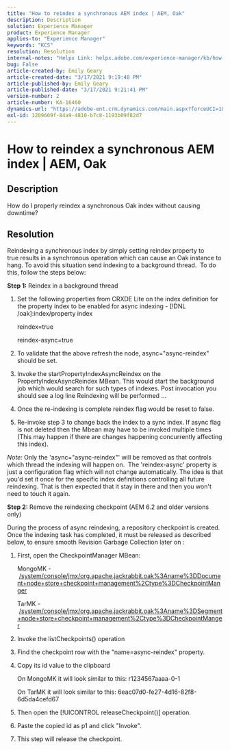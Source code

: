 ```yaml
---
title: "How to reindex a synchronous AEM index | AEM, Oak"
description: Description
solution: Experience Manager
product: Experience Manager
applies-to: "Experience Manager"
keywords: "KCS"
resolution: Resolution
internal-notes: "Helpx Link: helpx.adobe.com/experience-manager/kb/how-to-reindex-a-synchronous-AEM-index-AEM-Oak.html"
bug: False
article-created-by: Emily Geary
article-created-date: "3/17/2021 9:19:48 PM"
article-published-by: Emily Geary
article-published-date: "3/17/2021 9:21:41 PM"
version-number: 2
article-number: KA-16460
dynamics-url: "https://adobe-ent.crm.dynamics.com/main.aspx?forceUCI=1&pagetype=entityrecord&etn=knowledgearticle&id=3613fb7d-6687-eb11-a812-000d3a593216"
exl-id: 1209609f-84a9-4810-b7c8-1193b09f82d7
---
```

# How to reindex a synchronous AEM index | AEM, Oak

## Description


How do I properly reindex a synchronous Oak index without causing downtime?


## Resolution


Reindexing a synchronous index by simply setting reindex property to true results in a synchronous operation which can cause an Oak instance to hang. To avoid this situation send indexing to a background thread.  To do this, follow the steps below:

<b>Step 1:</b> Reindex in a background thread

1. Set the following properties from CRXDE Lite on the index definition for the property index to be enabled for async indexing - [!DNL /oak]:index/property index

   reindex=true

   reindex-async=true
2. To validate that the above refresh the node, async="async-reindex" should be set.
3. Invoke the startPropertyIndexAsyncReindex on the PropertyIndexAsyncReindex MBean. This would start the background job which would search for such types of indexes. Post invocation you should see a log line Reindexing will be performed ...
4. Once the re-indexing is complete reindex flag would be reset to false.
5. Re-invoke step 3 to change back the index to a sync index. If async flag is not deleted then the Mbean may have to be invoked multiple times (This may happen if there are changes happening concurrently affecting this index).



*Note:* Only the 'async="async-reindex"' will be removed as that controls which thread the indexing will happen on.  The 'reindex-async' property is just a configuration flag which will not change automatically. The idea is that you'd set it once for the specific index definitions controlling all future reindexing. That is then expected that it stay in there and then you won't need to touch it again.


<b>Step 2:</b> Remove the reindexing checkpoint (AEM 6.2 and older versions only)

During the process of async reindexing, a repository checkpoint is created. Once the indexing task has completed, it must be released as described below, to ensure smooth Revision Garbage Collection later on :

1. First, open the CheckpointManager MBean:

   MongoMK - [/system/console/jmx/org.apache.jackrabbit.oak%3Aname%3DDocument+node+store+checkpoint+management%2Ctype%3DCheckpointManger](http://localhost:4502/system/console/jmx/org.apache.jackrabbit.oak%3Aname%3DDocument+node+store+checkpoint+management%2Ctype%3DCheckpointManger)

   TarMK - [/system/console/jmx/org.apache.jackrabbit.oak%3Aname%3DSegment+node+store+checkpoint+management%2Ctype%3DCheckpointManger](http://localhost:4502/system/console/jmx/org.apache.jackrabbit.oak%3Aname%3DSegment+node+store+checkpoint+management%2Ctype%3DCheckpointManger)
2. Invoke the listCheckpoints() operation
3. Find the checkpoint row with the "name=async-reindex" property.
4. Copy its id value to the clipboard

   On MongoMK it will look similar to this: r1234567aaaa-0-1

   On TarMK it will look similar to this: 6eac07d0-fe27-4d16-82f8-6d5da4cefd67
5. Then open the [!UICONTROL releaseCheckpoint()] operation.
6. Paste the copied id as p1 and click "Invoke".
7. This step will release the checkpoint.
